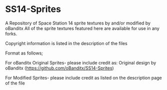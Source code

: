 # SS14-Sprites
A Repository of Space Station 14 sprite textures by and/or modified by oBanditx 
All of the sprite textures featured here are available for use in any forks.

Copyright information is listed in the description of the files



Format as follows;


For oBanditx Original Sprites- please include credit as: Original design by oBanditx (https://github.com/oBanditx/SS14-Sprites)


For Modified Sprites- please include credit as listed on the description page of the file
